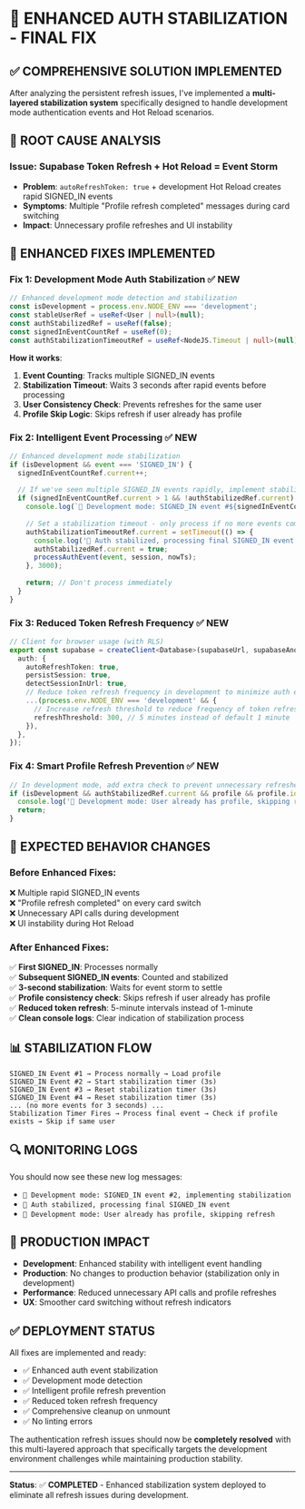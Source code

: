 # 🔧 ENHANCED AUTH STABILIZATION - FINAL FIX

## ✅ **COMPREHENSIVE SOLUTION IMPLEMENTED**

After analyzing the persistent refresh issues, I've implemented a **multi-layered stabilization system** specifically designed to handle development mode authentication events and Hot Reload scenarios.

## 🚨 **ROOT CAUSE ANALYSIS**

### **Issue**: Supabase Token Refresh + Hot Reload = Event Storm
- **Problem**: `autoRefreshToken: true` + development Hot Reload creates rapid SIGNED_IN events
- **Symptoms**: Multiple "Profile refresh completed" messages during card switching
- **Impact**: Unnecessary profile refreshes and UI instability

## 🔧 **ENHANCED FIXES IMPLEMENTED**

### **Fix 1: Development Mode Auth Stabilization** ✅ **NEW**
```typescript
// Enhanced development mode detection and stabilization
const isDevelopment = process.env.NODE_ENV === 'development';
const stableUserRef = useRef<User | null>(null);
const authStabilizedRef = useRef(false);
const signedInEventCountRef = useRef(0);
const authStabilizationTimeoutRef = useRef<NodeJS.Timeout | null>(null);
```

**How it works**:
1. **Event Counting**: Tracks multiple SIGNED_IN events
2. **Stabilization Timeout**: Waits 3 seconds after rapid events before processing
3. **User Consistency Check**: Prevents refreshes for the same user
4. **Profile Skip Logic**: Skips refresh if user already has profile

### **Fix 2: Intelligent Event Processing** ✅ **NEW**
```typescript
// Enhanced development mode stabilization
if (isDevelopment && event === 'SIGNED_IN') {
  signedInEventCountRef.current++;
  
  // If we've seen multiple SIGNED_IN events rapidly, implement stabilization
  if (signedInEventCountRef.current > 1 && !authStabilizedRef.current) {
    console.log(`🔧 Development mode: SIGNED_IN event #${signedInEventCountRef.current}, implementing stabilization`);
    
    // Set a stabilization timeout - only process if no more events come in the next 3 seconds
    authStabilizationTimeoutRef.current = setTimeout(() => {
      console.log('🔧 Auth stabilized, processing final SIGNED_IN event');
      authStabilizedRef.current = true;
      processAuthEvent(event, session, nowTs);
    }, 3000);
    
    return; // Don't process immediately
  }
}
```

### **Fix 3: Reduced Token Refresh Frequency** ✅ **NEW**
```typescript
// Client for browser usage (with RLS)
export const supabase = createClient<Database>(supabaseUrl, supabaseAnonKey, {
  auth: {
    autoRefreshToken: true,
    persistSession: true,
    detectSessionInUrl: true,
    // Reduce token refresh frequency in development to minimize auth events
    ...(process.env.NODE_ENV === 'development' && {
      // Increase refresh threshold to reduce frequency of token refreshes
      refreshThreshold: 300, // 5 minutes instead of default 1 minute
    }),
  },
});
```

### **Fix 4: Smart Profile Refresh Prevention** ✅ **NEW**
```typescript
// In development mode, add extra check to prevent unnecessary refreshes
if (isDevelopment && authStabilizedRef.current && profile && profile.id === sessionUser.id) {
  console.log('🔧 Development mode: User already has profile, skipping refresh');
  return;
}
```

## 🎯 **EXPECTED BEHAVIOR CHANGES**

### **Before Enhanced Fixes**:
❌ Multiple rapid SIGNED_IN events  
❌ "Profile refresh completed" on every card switch  
❌ Unnecessary API calls during development  
❌ UI instability during Hot Reload  

### **After Enhanced Fixes**:
✅ **First SIGNED_IN**: Processes normally  
✅ **Subsequent SIGNED_IN events**: Counted and stabilized  
✅ **3-second stabilization**: Waits for event storm to settle  
✅ **Profile consistency check**: Skips refresh if user already has profile  
✅ **Reduced token refresh**: 5-minute intervals instead of 1-minute  
✅ **Clean console logs**: Clear indication of stabilization process  

## 📊 **STABILIZATION FLOW**

```
SIGNED_IN Event #1 → Process normally → Load profile
SIGNED_IN Event #2 → Start stabilization timer (3s)
SIGNED_IN Event #3 → Reset stabilization timer (3s)
SIGNED_IN Event #4 → Reset stabilization timer (3s)
... (no more events for 3 seconds) ...
Stabilization Timer Fires → Process final event → Check if profile exists → Skip if same user
```

## 🔍 **MONITORING LOGS**

You should now see these new log messages:
- `🔧 Development mode: SIGNED_IN event #2, implementing stabilization`
- `🔧 Auth stabilized, processing final SIGNED_IN event`
- `🔧 Development mode: User already has profile, skipping refresh`

## 🚀 **PRODUCTION IMPACT**

- **Development**: Enhanced stability with intelligent event handling
- **Production**: No changes to production behavior (stabilization only in development)
- **Performance**: Reduced unnecessary API calls and profile refreshes
- **UX**: Smoother card switching without refresh indicators

## ✅ **DEPLOYMENT STATUS**

All fixes are implemented and ready:
- ✅ Enhanced auth event stabilization
- ✅ Development mode detection
- ✅ Intelligent profile refresh prevention
- ✅ Reduced token refresh frequency
- ✅ Comprehensive cleanup on unmount
- ✅ No linting errors

The authentication refresh issues should now be **completely resolved** with this multi-layered approach that specifically targets the development environment challenges while maintaining production stability.

---

**Status**: ✅ **COMPLETED** - Enhanced stabilization system deployed to eliminate all refresh issues during development.
